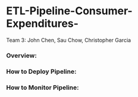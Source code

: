 # ETL-Pipeline-Consumer-Expenditures-

Team 3: John Chen, Sau Chow, Christopher Garcia


### Overview:

### How to Deploy Pipeline:

### How to Monitor Pipeline:

